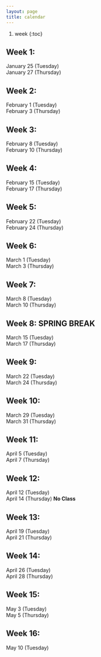 ```yaml
---
layout: page
title: calendar
---
```


1. week
{:toc}

## Week 1:  

January 25 (Tuesday)  
January 27 (Thursday)  

## Week 2: 

February 1 (Tuesday)  
February 3 (Thursday)  

## Week 3:  

February 8 (Tuesday)  
February 10 (Thursday)  

## Week 4: 

February 15 (Tuesday)  
February 17 (Thursday)  

## Week 5:

February 22 (Tuesday)  
February 24 (Thursday)  

## Week 6: 

March 1 (Tuesday)  
March 3 (Thursday)  

## Week 7:

March 8 (Tuesday)  
March 10 (Thursday)  

## Week 8: SPRING BREAK

March 15 (Tuesday)  
March 17 (Thursday)  

## Week 9:

March 22 (Tuesday)  
March 24 (Thursday)  

## Week 10: 

March 29 (Tuesday)  
March 31 (Thursday)  

## Week 11: 

April 5 (Tuesday)  
April 7 (Thursday)  

## Week 12:  

April 12 (Tuesday)  
April 14 (Thursday) **No Class**  


## Week 13: 

April 19 (Tuesday)  
April 21 (Thursday)  

## Week 14: 

April 26 (Tuesday)  
April 28 (Thursday)  

## Week 15: 

May 3 (Tuesday)  
May 5 (Thursday)  

## Week 16: 

May 10 (Tuesday)  

